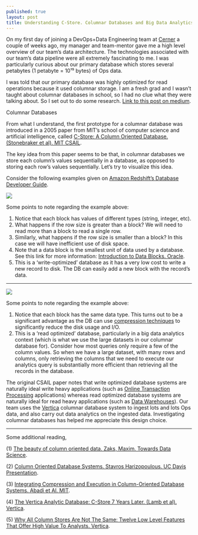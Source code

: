 ```yaml
---
published: true
layout: post
title: Understanding C-Store. Columnar Databases and Big Data Analytics
---
```

On my first day of joining a DevOps+Data Engineering team at [Cerner](https://www.cerner.com/) a couple of weeks ago, my manager and team-mentor gave me a high level overview of our team’s data architecture. The technologies associated with our team’s data pipeline were all extremely fascinating to me. I was particularly curious about our primary database which stores several petabytes (1 petabyte = 10¹⁵ bytes) of Ops data.

I was told that our primary database was highly optimized for read operations because it used columnar storage. I am a fresh grad and I wasn’t taught about columnar databases in school, so I had no clue what they were talking about. So I set out to do some research. [Link to this post on medium](https://medium.com/@aakashpydi/understanding-c-store-columnar-databases-and-big-data-analytics-aa669bb60f0?source=friends_link&sk=6b6c190388f4b40922d8cbade554e55f).

Columnar Databases

From what I understand, the first prototype for a columnar database was introduced in a 2005 paper from MIT’s school of computer science and artificial intelligence, called [C-Store: A Column Oriented Database. (Stonebraker et al). MIT CSAIL](http://db.csail.mit.edu/projects/cstore/vldb.pdf).

The key idea from this paper seems to be that, in columnar databases we store each column’s values sequentially in a database, as opposed to storing each row’s values sequentially. Let’s try to visualize this idea.

Consider the following examples given on [Amazon Redshift’s Database Developer Guide](https://docs.aws.amazon.com/redshift/latest/dg/c_columnar_storage_disk_mem_mgmnt.html).

![]({{site.baseurl}}/images/columnar_dbs_images/example_1.png)

Some points to note regarding the example above:

1. Notice that each block has values of different types (string, integer, etc).
1. What happens if the row size is greater than a block? We will need to read more than a block to read a single row.
1. Similarly, what happens if the row size is smaller than a block? In this case we will have inefficient use of disk space.
1. Note that a data block is the smallest unit of data used by a database. See this link for more information: [Introduction to Data Blocks. Oracle](https://docs.oracle.com/cd/B19306_01/server.102/b14220/logical.htm).
1. This is a ‘write-optimized’ database as it has a very low cost to write a new record to disk. The DB can easily add a new block with the record’s data.

---

![]({{site.baseurl}}/images/columnar_dbs_images/example_2.png)

Some points to note regarding the example above:

1. Notice that each block has the same data type. This turns out to be a significant advantage as the DB can use [compression techniques](http://db.csail.mit.edu/projects/cstore/abadisigmod06.pdf) to significantly reduce the disk usage and I/O.
1. This is a ‘read optimized’ database, particularly in a big data analytics context (which is what we use the large datasets in our columnar database for). Consider how most queries only require a few of the column values. So when we have a large dataset, with many rows and columns, only retrieving the columns that we need to execute our analytics query is substantially more efficient than retrieving all the records in the database.

The original CSAIL paper notes that write optimized database systems are naturally ideal write heavy applications (such as [Online Transaction Processing](https://docs.microsoft.com/en-us/azure/architecture/data-guide/relational-data/online-transaction-processing) applications) whereas read optimized database systems are naturally ideal for read heavy applications (such as [Data Warehouses](https://aws.amazon.com/data-warehouse/)). Our team uses the [Vertica](https://www.vertica.com/) columnar database system to ingest lots and lots Ops data, and also carry out data analytics on the ingested data. Investigating columnar databases has helped me appreciate this design choice.

---

Some additional reading,

(1) [The beauty of column oriented data. Zaks, Maxim. Towards Data Science](https://towardsdatascience.com/the-beauty-of-column-oriented-data-2945c0c9f560).

(2) [Column Oriented Database Systems. Stavros Harizopoulous. UC Davis Presentation](https://web.cs.ucdavis.edu/~green/courses/ecs165b-s10/Column_Store_Tutorial_VLDB09.pdf).

(3) [Integrating Compression and Execution in Column-Oriented Database Systems. Abadi et Al. MIT](http://www.cs.yale.edu/homes/dna/papers/abadisigmod06.pdf).

(4) [The Vertica Analytic Database: C-Store 7 Years Later. (Lamb et al). Vertica](http://vldb.org/pvldb/vol5/p1790_andrewlamb_vldb2012.pdf).

(5) [Why All Column Stores Are Not The Same: Twelve Low Level Features That Offer High Value To Analysts. Vertica](https://www.vertica.com/wp-content/uploads/2018/05/why_all_column_stores_are_not_the_same_wp.pdf).
